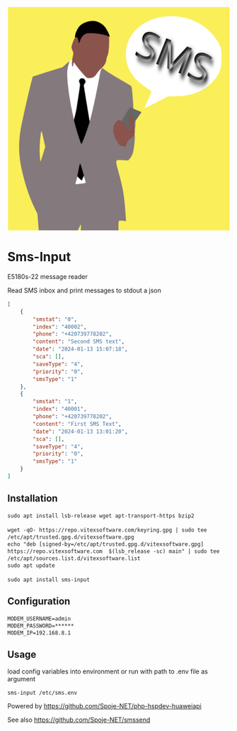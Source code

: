 ![SMS Input](sms-input.svg?raw=true)

# Sms-Input
E5180s-22 message reader

Read SMS inbox and print messages to stdout a json

```json
[
    {
        "smstat": "0",
        "index": "40002",
        "phone": "+420739778202",
        "content": "Second SMS text",
        "date": "2024-01-13 15:07:18",
        "sca": [],
        "saveType": "4",
        "priority": "0",
        "smsType": "1"
    },
    {
        "smstat": "1",
        "index": "40001",
        "phone": "+420739778202",
        "content": "First SMS Text",
        "date": "2024-01-13 13:01:20",
        "sca": [],
        "saveType": "4",
        "priority": "0",
        "smsType": "1"
    }
]
```

Installation
------------

```shell
sudo apt install lsb-release wget apt-transport-https bzip2

wget -qO- https://repo.vitexsoftware.com/keyring.gpg | sudo tee /etc/apt/trusted.gpg.d/vitexsoftware.gpg
echo "deb [signed-by=/etc/apt/trusted.gpg.d/vitexsoftware.gpg]  https://repo.vitexsoftware.com  $(lsb_release -sc) main" | sudo tee /etc/apt/sources.list.d/vitexsoftware.list
sudo apt update

sudo apt install sms-input
```

Configuration
-------------

```env
MODEM_USERNAME=admin
MODEM_PASSWORD=******
MODEM_IP=192.168.8.1
```

Usage
-----

load config variables into environment or run with path to .env file as argument

```shell
sms-input /etc/sms.env
```

Powered by https://github.com/Spoje-NET/php-hspdev-huaweiapi

See also https://github.com/Spoje-NET/smssend
